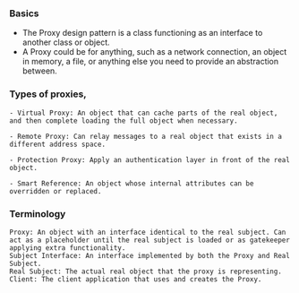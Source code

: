 ### Basics

- The Proxy design pattern is a class functioning as an interface to another class or object.
- A Proxy could be for anything, such as a network connection, an object in memory, a file, or anything else you need to provide an abstraction between.

### Types of proxies,

    - Virtual Proxy: An object that can cache parts of the real object, and then complete loading the full object when necessary.

    - Remote Proxy: Can relay messages to a real object that exists in a different address space.

    - Protection Proxy: Apply an authentication layer in front of the real object.

    - Smart Reference: An object whose internal attributes can be overridden or replaced.

### Terminology

    Proxy: An object with an interface identical to the real subject. Can act as a placeholder until the real subject is loaded or as gatekeeper applying extra functionality.
    Subject Interface: An interface implemented by both the Proxy and Real Subject.
    Real Subject: The actual real object that the proxy is representing.
    Client: The client application that uses and creates the Proxy.
